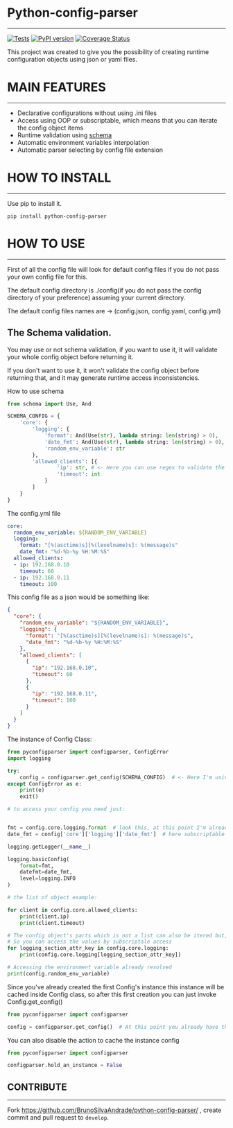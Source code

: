 Python-config-parser
===
---
[![Tests](https://github.com/BrunoSilvaAndrade/python-config-parser/actions/workflows/tests.yml/badge.svg)](https://github.com/BrunoSilvaAndrade/python-config-parser/actions/workflows/tests.yml)
[![PyPI version](https://badge.fury.io/py/python-config-parser.svg)](https://badge.fury.io/py/python-config-parser)
[![Coverage Status](https://coveralls.io/repos/github/BrunoSilvaAndrade/python-config-parser/badge.svg)](https://coveralls.io/github/BrunoSilvaAndrade/python-config-parser)

This project was created to give you the possibility
of creating runtime configuration objects using json or yaml files.

MAIN FEATURES
===
---
* Declarative configurations without using .ini files
* Access using OOP or subscriptable, which means that you can iterate the config object items
* Runtime validation using [schema](https://github.com/keleshev/schema)
* Automatic environment variables interpolation
* Automatic parser selecting by config file extension

HOW TO INSTALL
===
---
Use pip to install it.

```shell
pip install python-config-parser
```

HOW TO USE
===
---
First of all the config file will look for default config files if you do not pass your own config file for this.

The default config directory is ./config(if you do not pass the config directory of your preference) assuming your current directory.

The default config files names are -> (config.json, config.yaml, config.yml)




The Schema validation.
---

You may use or not schema validation, if you want to use it, it will validate your whole config object before returning it.

If you don't want to use it, it won't validate the config object before returning that, and it may generate runtime access inconsistencies.

How to use schema

```python
from schema import Use, And

SCHEMA_CONFIG = {
    'core': {
        'logging': {
            'format': And(Use(str), lambda string: len(string) > 0),
            'date_fmt': And(Use(str), lambda string: len(string) > 0),
            'random_env_variable': str
        },
        'allowed_clients': [{
                'ip': str, # <- Here you can use regex to validate the ip format
                'timeout': int
            }
        ]
    }
}

```

The config.yml file
```yaml
core:
  random_env_variable: ${RANDOM_ENV_VARIABLE}
  logging:
    format: "[%(asctime)s][%(levelname)s]: %(message)s"
    date_fmt: "%d-%b-%y %H:%M:%S"
  allowed_clients:
  - ip: 192.168.0.10
    timeout: 60
  - ip: 192.168.0.11
    timeout: 100
```
This config file as a json would be something like:

```json
{
  "core": {
    "random_env_variable": "${RANDOM_ENV_VARIABLE}",
    "logging": {
      "format": "[%(asctime)s][%(levelname)s]: %(message)s",
      "date_fmt": "%d-%b-%y %H:%M:%S"
    },
    "allowed_clients": [
      {
        "ip": "192.168.0.10",
        "timeout": 60
      },
      {
        "ip": "192.168.0.11",
        "timeout": 100
      }
    ]
  }
}
```

The instance of Config Class:

```python
from pyconfigparser import configparser, ConfigError
import logging

try:
    config = configparser.get_config(SCHEMA_CONFIG)  # <- Here I'm using that SCHEMA_CONFIG we had declared, and the dir file default value is being used
except ConfigError as e:
    print(e)
    exit()

# to access your config you need just:


fmt = config.core.logging.format  # look this, at this point I'm already using the config variable
date_fmt = config['core']['logging']['date_fmt']  # here subscriptable access

logging.getLogger(__name__)

logging.basicConfig(
    format=fmt,
    datefmt=date_fmt,
    level=logging.INFO
)

# the list of object example:

for client in config.core.allowed_clients:
    print(client.ip)
    print(client.timeout)

# The config object's parts which is not a list can also be itered but, it'll give you the attribute's names
# So you can access the values by subscriptale access
for logging_section_attr_key in config.core.logging:
    print(config.core.logging[logging_section_attr_key])

# Accessing the environment variable already resolved
print(config.random_env_variable)

```
Since you've already created the first Config's instance this instance will be cached inside Config class,
so after this first creation you can just invoke Config.get_config()

```python
from pyconfigparser import configparser

config = configparser.get_config()  # At this point you already have the configuration properties in your config object
```

You can also disable the action to cache the instance config

```python
from pyconfigparser import configparser

configparser.hold_an_instance = False
```


CONTRIBUTE
---
---

Fork https://github.com/BrunoSilvaAndrade/python-config-parser/ , create commit and pull request to ``develop``.

